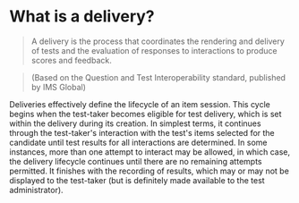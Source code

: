 # What is a delivery?


>A delivery is the process that coordinates the rendering and delivery of tests and the evaluation of responses to interactions to produce scores and feedback.

>(Based on the Question and Test Interoperability standard, published by IMS Global)


Deliveries effectively define the lifecycle of an item session. This cycle begins when the test-taker becomes eligible for test delivery, which is set within the delivery during its creation. In simplest terms, it continues through the test-taker's interaction with the test's items selected for the candidate until test results for all interactions are determined. In some instances, more than one attempt to interact may be allowed, in which case, the delivery lifecycle continues until there are no remaining attempts permitted. It finishes with the recording of results, which may or may not be displayed to the test-taker (but is definitely made available to the test administrator).